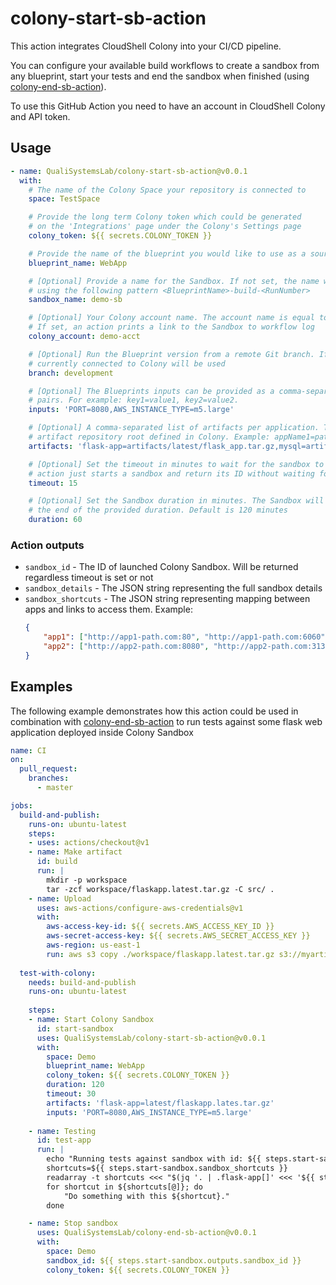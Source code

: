 # colony-start-sb-action

This action integrates CloudShell Colony into your CI/CD pipeline.

You can configure your available build workflows to create a sandbox from any blueprint, start your tests and end the sandbox when finished (using [colony-end-sb-action](https://github.com/QualiSystemsLab/colony-end-sb-action)).

To use this GitHub Action you need to have an account in CloudShell Colony and API token.

## Usage

```yaml
- name: QualiSystemsLab/colony-start-sb-action@v0.0.1
  with:
    # The name of the Colony Space your repository is connected to
    space: TestSpace

    # Provide the long term Colony token which could be generated
    # on the 'Integrations' page under the Colony's Settings page
    colony_token: ${{ secrets.COLONY_TOKEN }}

    # Provide the name of the blueprint you would like to use as a source for the sandbox.
    blueprint_name: WebApp

    # [Optional] Provide a name for the Sandbox. If not set, the name will be generated automatically
    # using the following pattern <BlueprintName>-build-<RunNumber>
    sandbox_name: demo-sb

    # [Optional] Your Colony account name. The account name is equal to your subdomain in the Colony URL.
    # If set, an action prints a link to the Sandbox to workflow log 
    colony_account: demo-acct

    # [Optional] Run the Blueprint version from a remote Git branch. If not provided, the branch
    # currently connected to Colony will be used
    branch: development

    # [Optional] The Blueprints inputs can be provided as a comma-separated list of key=value
    # pairs. For example: key1=value1, key2=value2.
    inputs: 'PORT=8080,AWS_INSTANCE_TYPE=m5.large'

    # [Optional] A comma-separated list of artifacts per application. These are relative to the
    # artifact repository root defined in Colony. Example: appName1=path1, appName2=path2.
    artifacts: 'flask-app=artifacts/latest/flask_app.tar.gz,mysql=artifacts/latest/mysql.tar.gz'

    # [Optional] Set the timeout in minutes to wait for the sandbox to become active. If not set, an
    # action just starts a sandbox and return its ID without waiting for 'Active' status
    timeout: 15

    # [Optional] Set the Sandbox duration in minutes. The Sandbox will automatically de-provision at 
    # the end of the provided duration. Default is 120 minutes
    duration: 60
```
### Action outputs

- `sandbox_id` - The ID of launched Colony Sandbox. Will be returned regardless timeout is set or not
- `sandbox_details` - The JSON string representing the full sandbox details
- `sandbox_shortcuts` - The JSON string representing mapping between apps and links to access them. Example:
    ```json
    {
        "app1": ["http://app1-path.com:80", "http://app1-path.com:6060"],
        "app2": ["http://app2-path.com:8080", "http://app2-path.com:3130"]
    }
    ```

## Examples

The following example demonstrates how this action could be used in combination with [colony-end-sb-action](https://github.com/QualiSystemsLab/colony-end-sb-action) to run tests against some flask web application deployed inside Colony Sandbox

```yaml
name: CI
on:
  pull_request:
    branches:
      - master

jobs:
  build-and-publish:
    runs-on: ubuntu-latest
    steps:
    - uses: actions/checkout@v1
    - name: Make artifact
      id: build
      run: |
        mkdir -p workspace
        tar -zcf workspace/flaskapp.latest.tar.gz -C src/ .
    - name: Upload
      uses: aws-actions/configure-aws-credentials@v1
      with:
        aws-access-key-id: ${{ secrets.AWS_ACCESS_KEY_ID }}
        aws-secret-access-key: ${{ secrets.AWS_SECRET_ACCESS_KEY }}
        aws-region: us-east-1
        run: aws s3 copy ./workspace/flaskapp.latest.tar.gz s3://myartifacts/latest
        
  test-with-colony:
    needs: build-and-publish
    runs-on: ubuntu-latest
    
    steps:
    - name: Start Colony Sandbox
      id: start-sandbox
      uses: QualiSystemsLab/colony-start-sb-action@v0.0.1
      with:
        space: Demo
        blueprint_name: WebApp
        colony_token: ${{ secrets.COLONY_TOKEN }}
        duration: 120
        timeout: 30
        artifacts: 'flask-app=latest/flaskapp.lates.tar.gz'
        inputs: 'PORT=8080,AWS_INSTANCE_TYPE=m5.large'
    
    - name: Testing
      id: test-app
      run: |
        echo "Running tests against sandbox with id: ${{ steps.start-sandbox.outputs.sandbox_id }}
        shortcuts=${{ steps.start-sandbox.sandbox_shortcuts }}
        readarray -t shortcuts <<< "$(jq '. | .flask-app[]' <<< '${{ steps.start-sandbox.sandbox_shortcuts }}')"
        for shortcut in ${shortcuts[@]}; do
            "Do something with this ${shortcut}."
        done

    - name: Stop sandbox
      uses: QualiSystemsLab/colony-end-sb-action@v0.0.1
      with:
        space: Demo
        sandbox_id: ${{ steps.start-sandbox.outputs.sandbox_id }}
        colony_token: ${{ secrets.COLONY_TOKEN }} 
```

